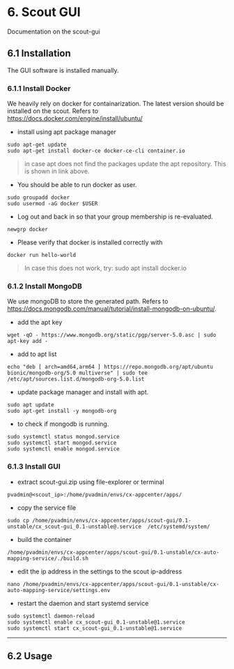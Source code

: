 # 6. Scout GUI

Documentation on the scout-gui

## 6.1 Installation
The GUI software is installed manually.

### 6.1.1 Install Docker
We heavily rely on docker for containarization. The latest version should be installed on the scout. Refers to https://docs.docker.com/engine/install/ubuntu/
- install using apt package manager
```
sudo apt-get update
sudo apt-get install docker-ce docker-ce-cli container.io
```

> in case apt does not find the packages update the apt repository. This is shown in link above.

- You should be able to run docker as user.
```
sudo groupadd docker
sudo usermod -aG docker $USER
```
- Log out and back in so that your group membership is re-evaluated.
```
newgrp docker
```
- Please verify that docker is installed correctly with
```
docker run hello-world
```
> In case this does not work, try: sudo apt install docker.io

### 6.1.2 Install MongoDB
We use mongoDB to store the generated path. Refers to https://docs.mongodb.com/manual/tutorial/install-mongodb-on-ubuntu/.
- add the apt key
```
wget -qO - https://www.mongodb.org/static/pgp/server-5.0.asc | sudo apt-key add -
```
- add to apt list
```
echo "deb [ arch=amd64,arm64 ] https://repo.mongodb.org/apt/ubuntu bionic/mongodb-org/5.0 multiverse" | sudo tee /etc/apt/sources.list.d/mongodb-org-5.0.list
```
- update package manager and install with apt.
```
sudo apt update
sudo apt-get install -y mongodb-org
```
- to check if mongodb is running.
```
sudo systemctl status mongod.service
sudo systemctl start mongod.service
sudo systemctl enable mongod.service
```

### 6.1.3 Install GUI
- extract scout-gui.zip using file-explorer or terminal
```
pvadmin@<scout_ip>:/home/pvadmin/envs/cx-appcenter/apps/
```
- copy the service file
```
sudo cp /home/pvadmin/envs/cx-appcenter/apps/scout-gui/0.1-unstable/cx_scout-gui_0.1-unstable@.service  /etc/systemd/system/
```
- build the container
```
/home/pvadmin/envs/cx-appcenter/apps/scout-gui/0.1-unstable/cx-auto-mapping-service/./build.sh
```
- edit the ip address in the settings to the scout ip-address
```
nano /home/pvadmin/envs/cx-appcenter/apps/scout-gui/0.1-unstable/cx-auto-mapping-service/settings.env
```
- restart the daemon and start systemd service
```
sudo systemctl daemon-reload
sudo systemctl enable cx_scout-gui_0.1-unstable@1.service
sudo systemctl start cx_scout-gui_0.1-unstable@1.service
```
---
## 6.2 Usage
